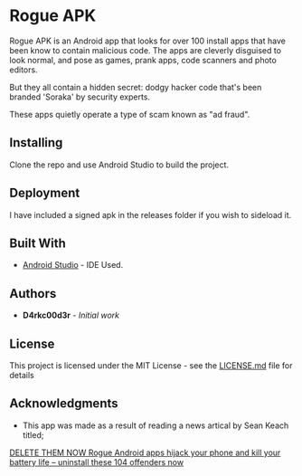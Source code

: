 # Rogue APK

Rogue APK is an Android app that looks for over 100 install apps that have been know to contain malicious code. The apps are cleverly disguised to look normal, and pose as games, prank apps, code scanners and photo editors. 

But they all contain a hidden secret: dodgy hacker code that's been branded 'Soraka' by security experts.

These apps quietly operate a type of scam known as "ad fraud".

## Installing

Clone the repo and use Android Studio to build the project.

## Deployment

I have included a signed apk in the releases folder if you wish to sideload it.

## Built With

* [Android Studio](https://developer.android.com/studio) - IDE Used.

## Authors

* **D4rkc00d3r** - *Initial work*

## License

This project is licensed under the MIT License - see the [LICENSE.md](LICENSE.md) file for details

## Acknowledgments

* This app was made as a result of reading a news artical by Sean Keach titled;

[DELETE THEM NOW Rogue Android apps hijack your phone and kill your battery life – uninstall these 104 offenders now](https://www.thesun.co.uk/tech/10624784/android-apps-battery-life-ad-fraud-delete-scam-hacked/)



